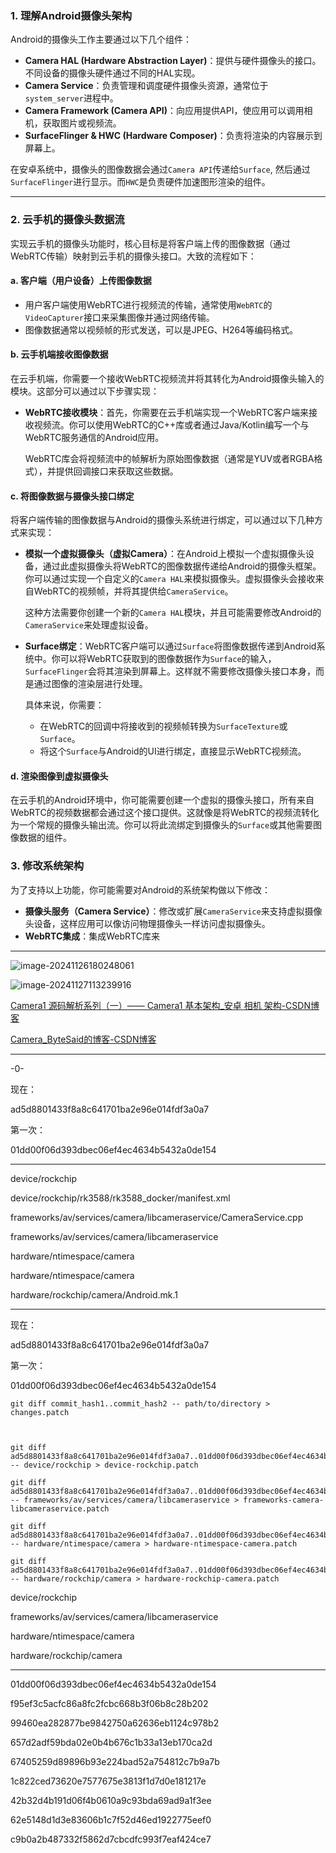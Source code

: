 ### 1. **理解Android摄像头架构**

Android的摄像头工作主要通过以下几个组件：

- **Camera HAL (Hardware Abstraction Layer)**：提供与硬件摄像头的接口。不同设备的摄像头硬件通过不同的HAL实现。
- **Camera Service**：负责管理和调度硬件摄像头资源，通常位于`system_server`进程中。
- **Camera Framework (Camera API)**：向应用提供API，使应用可以调用相机，获取图片或视频流。
- **SurfaceFlinger & HWC (Hardware Composer)**：负责将渲染的内容展示到屏幕上。

在安卓系统中，摄像头的图像数据会通过`Camera API`传递给`Surface`, 然后通过`SurfaceFlinger`进行显示。而`HWC`是负责硬件加速图形渲染的组件。

---



### 2. **云手机的摄像头数据流**

实现云手机的摄像头功能时，核心目标是将客户端上传的图像数据（通过WebRTC传输）映射到云手机的摄像头接口。大致的流程如下：

#### a. 客户端（用户设备）上传图像数据

- 用户客户端使用WebRTC进行视频流的传输，通常使用`WebRTC`的`VideoCapturer`接口来采集图像并通过网络传输。
- 图像数据通常以视频帧的形式发送，可以是JPEG、H264等编码格式。

#### b. 云手机端接收图像数据

在云手机端，你需要一个接收WebRTC视频流并将其转化为Android摄像头输入的模块。这部分可以通过以下步骤实现：

- **WebRTC接收模块**：首先，你需要在云手机端实现一个WebRTC客户端来接收视频流。你可以使用WebRTC的C++库或者通过Java/Kotlin编写一个与WebRTC服务通信的Android应用。

  WebRTC库会将视频流中的帧解析为原始图像数据（通常是YUV或者RGBA格式），并提供回调接口来获取这些数据。

#### c. 将图像数据与摄像头接口绑定

将客户端传输的图像数据与Android的摄像头系统进行绑定，可以通过以下几种方式来实现：

- **模拟一个虚拟摄像头（虚拟Camera）**：在Android上模拟一个虚拟摄像头设备，通过此虚拟摄像头将WebRTC的图像数据传递给Android的摄像头框架。你可以通过实现一个自定义的`Camera HAL`来模拟摄像头。虚拟摄像头会接收来自WebRTC的视频帧，并将其提供给`CameraService`。

  这种方法需要你创建一个新的`Camera HAL`模块，并且可能需要修改Android的`CameraService`来处理虚拟设备。

- **Surface绑定**：WebRTC客户端可以通过`Surface`将图像数据传递到Android系统中。你可以将WebRTC获取到的图像数据作为`Surface`的输入，`SurfaceFlinger`会将其渲染到屏幕上。这样就不需要修改摄像头接口本身，而是通过图像的渲染层进行处理。

  具体来说，你需要：

  - 在WebRTC的回调中将接收到的视频帧转换为`SurfaceTexture`或`Surface`。
  - 将这个`Surface`与Android的UI进行绑定，直接显示WebRTC视频流。

#### d. 渲染图像到虚拟摄像头

在云手机的Android环境中，你可能需要创建一个虚拟的摄像头接口，所有来自WebRTC的视频数据都会通过这个接口提供。这就像是将WebRTC的视频流转化为一个常规的摄像头输出流。你可以将此流绑定到摄像头的`Surface`或其他需要图像数据的组件。

### 3. **修改系统架构**

为了支持以上功能，你可能需要对Android的系统架构做以下修改：

- **摄像头服务（Camera Service）**：修改或扩展`CameraService`来支持虚拟摄像头设备，这样应用可以像访问物理摄像头一样访问虚拟摄像头。
- **WebRTC集成**：集成WebRTC库来

-------

![image-20241126180248061](https://cdn.jsdelivr.net/gh/chaixiang2002/repo/picgo/img/202411261802314.png)

![image-20241127113239916](https://cdn.jsdelivr.net/gh/chaixiang2002/repo/picgo/img/202411271132894.png)

[Camera1 源码解析系列（一）—— Camera1 基本架构_安卓 相机 架构-CSDN博客](https://blog.csdn.net/hello_1995/article/details/126036642)

[Camera_ByteSaid的博客-CSDN博客](https://blog.csdn.net/hello_1995/category_11946152.html)

---

-0-

现在：

ad5d8801433f8a8c641701ba2e96e014fdf3a0a7

第一次：

01dd00f06d393dbec06ef4ec4634b5432a0de154

---

device/rockchip

device/rockchip/rk3588/rk3588_docker/manifest.xml





frameworks/av/services/camera/libcameraservice/CameraService.cpp

frameworks/av/services/camera/libcameraservice





hardware/ntimespace/camera

hardware/ntimespace/camera

hardware/rockchip/camera/Android.mk.1

---

现在：

ad5d8801433f8a8c641701ba2e96e014fdf3a0a7

第一次：

01dd00f06d393dbec06ef4ec4634b5432a0de154

```
git diff commit_hash1..commit_hash2 -- path/to/directory > changes.patch



git diff ad5d8801433f8a8c641701ba2e96e014fdf3a0a7..01dd00f06d393dbec06ef4ec4634b5432a0de154 -- device/rockchip > device-rockchip.patch

git diff ad5d8801433f8a8c641701ba2e96e014fdf3a0a7..01dd00f06d393dbec06ef4ec4634b5432a0de154 -- frameworks/av/services/camera/libcameraservice > frameworks-camera-libcameraservice.patch

git diff ad5d8801433f8a8c641701ba2e96e014fdf3a0a7..01dd00f06d393dbec06ef4ec4634b5432a0de154 -- hardware/ntimespace/camera > hardware-ntimespace-camera.patch

git diff ad5d8801433f8a8c641701ba2e96e014fdf3a0a7..01dd00f06d393dbec06ef4ec4634b5432a0de154 -- hardware/rockchip/camera > hardware-rockchip-camera.patch
```

device/rockchip

frameworks/av/services/camera/libcameraservice

hardware/ntimespace/camera

hardware/rockchip/camera









---

01dd00f06d393dbec06ef4ec4634b5432a0de154

f95ef3c5acfc86a8fc2fcbc668b3f06b8c28b202

99460ea282877be9842750a62636eb1124c978b2

657d2adf59bda02e0b4b676c1b33a13eb170ca2d

67405259d89896b93e224bad52a754812c7b9a7b

1c822ced73620e7577675e3813f1d7d0e181217e

42b32d4b191d06f4b0610a9c93bda69ad9a1f3ee

62e5148d1d3e83606b1c7f52d46ed1922775eef0

c9b0a2b487332f5862d7cbcdfc993f7eaf424ce7